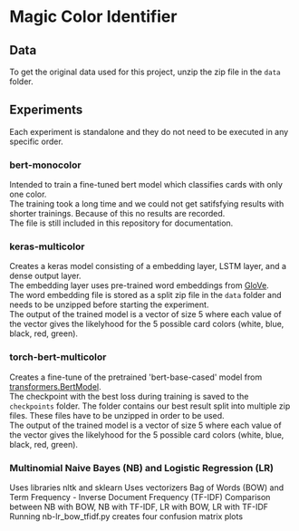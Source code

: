 # Magic Color Identifier

## Data
To get the original data used for this project, unzip the zip file in the `data` folder.

## Experiments
Each experiment is standalone and they do not need to be executed in any specific order.

### bert-monocolor
Intended to train a fine-tuned bert model which classifies cards with only one color.  
The training took a long time and we could not get satifsfying results with shorter trainings. Because of this no results are recorded.  
The file is still included in this repository for documentation.

### keras-multicolor
Creates a keras model consisting of a embedding layer, LSTM layer, and a dense output layer.  
The embedding layer uses pre-trained word embeddings from [GloVe](https://nlp.stanford.edu/projects/glove/).  
The word embedding file is stored as a split zip file in the `data` folder and needs to be unzipped before starting the experiment.  
The output of the trained model is a vector of size 5 where each value of the vector gives the likelyhood for the 5 possible card colors (white, blue, black, red, green).

### torch-bert-multicolor
Creates a fine-tune of the pretrained 'bert-base-cased' model from [transformers.BertModel](https://huggingface.co/transformers/v4.8.2/model_doc/bert.html?highlight=berttokenizer#bertmodel).  
The checkpoint with the best loss during training is saved to the `checkpoints` folder.
The folder contains our best result split into multiple zip files. These files have to be unzipped in order to be used.  
The output of the trained model is a vector of size 5 where each value of the vector gives the likelyhood for the 5 possible card colors (white, blue, black, red, green).

### Multinomial Naive Bayes (NB) and Logistic Regression (LR)
Uses libraries nltk and sklearn
Uses vectorizers Bag of Words (BOW) and Term Frequency - Inverse Document Frequency (TF-IDF)
Comparison between NB with BOW, NB with TF-IDF, LR with BOW, LR with TF-IDF
Running nb-lr_bow_tfidf.py creates four confusion matrix plots 
